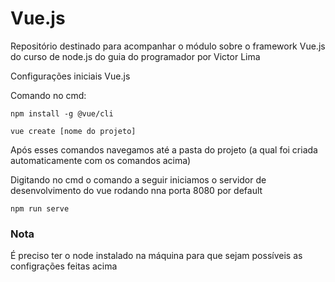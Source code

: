# Vue.js

Repositório destinado para acompanhar o módulo sobre o framework Vue.js do curso de node.js do guia do programador por Victor Lima

Configurações iniciais Vue.js

Comando no cmd:

```
npm install -g @vue/cli

vue create [nome do projeto]
```

Após esses comandos navegamos até a pasta do projeto (a qual foi criada automaticamente com os comandos acima)

Digitando no cmd o comando a seguir iniciamos o servidor de desenvolvimento do vue rodando nna porta 8080 por default

```
npm run serve
```

### Nota

É preciso ter o node instalado na máquina para que sejam possíveis as configrações feitas acima
